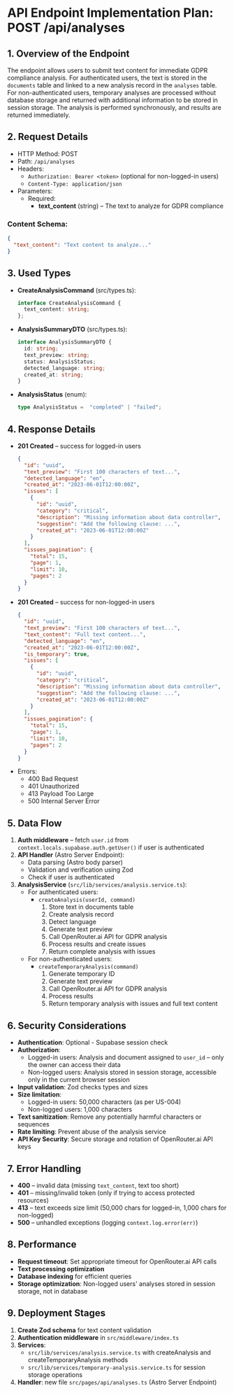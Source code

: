 # API Endpoint Implementation Plan: POST /api/analyses

## 1. Overview of the Endpoint
The endpoint allows users to submit text content for immediate GDPR compliance analysis. For authenticated users, the text is stored in the `documents` table and linked to a new analysis record in the `analyses` table. For non-authenticated users, temporary analyses are processed without database storage and returned with additional information to be stored in session storage. The analysis is performed synchronously, and results are returned immediately.

## 2. Request Details
- HTTP Method: POST
- Path: `/api/analyses`
- Headers:
  - `Authorization: Bearer <token>` (optional for non-logged-in users)
  - `Content-Type: application/json`
- Parameters:
  - Required:
    - **text_content** (string) – The text to analyze for GDPR compliance

### Content Schema:
```json
{
  "text_content": "Text content to analyze..."
}
```

## 3. Used Types
- **CreateAnalysisCommand** (src/types.ts):
  ```ts
  interface CreateAnalysisCommand {
    text_content: string;
  };
  ```
- **AnalysisSummaryDTO** (src/types.ts):
  ```ts
  interface AnalysisSummaryDTO {
    id: string;
    text_preview: string;
    status: AnalysisStatus;
    detected_language: string;
    created_at: string;
  }
  ```
- **AnalysisStatus** (enum):
  ```ts
  type AnalysisStatus =  "completed" | "failed";
  ```

## 4. Response Details
- **201 Created** – success for logged-in users
  ```json
  {
    "id": "uuid",
    "text_preview": "First 100 characters of text...",
    "detected_language": "en",
    "created_at": "2023-06-01T12:00:00Z",
    "issues": [
      {
        "id": "uuid",
        "category": "critical",
        "description": "Missing information about data controller",
        "suggestion": "Add the following clause: ...",
        "created_at": "2023-06-01T12:00:00Z"
      }
    ],
    "issues_pagination": {
      "total": 15,
      "page": 1,
      "limit": 10,
      "pages": 2
    }
  }
  ```
- **201 Created** – success for non-logged-in users
  ```json
  {
    "id": "uuid",
    "text_preview": "First 100 characters of text...",
    "text_content": "Full text content...",
    "detected_language": "en",
    "created_at": "2023-06-01T12:00:00Z",
    "is_temporary": true,
    "issues": [
      {
        "id": "uuid",
        "category": "critical",
        "description": "Missing information about data controller",
        "suggestion": "Add the following clause: ...",
        "created_at": "2023-06-01T12:00:00Z"
      }
    ],
    "issues_pagination": {
      "total": 15,
      "page": 1,
      "limit": 10,
      "pages": 2
    }
  }
  ```
- Errors:
  - 400 Bad Request
  - 401 Unauthorized
  - 413 Payload Too Large
  - 500 Internal Server Error

## 5. Data Flow
1. **Auth middleware** – fetch `user.id` from `context.locals.supabase.auth.getUser()` if user is authenticated
2. **API Handler** (Astro Server Endpoint):
   - Data parsing (Astro body parser)
   - Validation and verification using Zod
   - Check if user is authenticated
3. **AnalysisService** (`src/lib/services/analysis.service.ts`):
   - For authenticated users:
     - `createAnalysis(userId, command)`
       1. Store text in documents table
       2. Create analysis record
       3. Detect language
       4. Generate text preview
       5. Call OpenRouter.ai API for GDPR analysis
       6. Process results and create issues
       7. Return complete analysis with issues
   - For non-authenticated users:
     - `createTemporaryAnalysis(command)`
       1. Generate temporary ID
       2. Generate text preview
       3. Call OpenRouter.ai API for GDPR analysis
       4. Process results
       5. Return temporary analysis with issues and full text content

## 6. Security Considerations
- **Authentication**: Optional - Supabase session check
- **Authorization**: 
  - Logged-in users: Analysis and document assigned to `user_id` – only the owner can access their data
  - Non-logged users: Analysis stored in session storage, accessible only in the current browser session
- **Input validation**: Zod checks types and sizes
- **Size limitation**: 
  - Logged-in users: 50,000 characters (as per US-004)
  - Non-logged users: 1,000 characters
- **Text sanitization**: Remove any potentially harmful characters or sequences
- **Rate limiting**: Prevent abuse of the analysis service
- **API Key Security**: Secure storage and rotation of OpenRouter.ai API keys

## 7. Error Handling
- **400** – invalid data (missing `text_content`, text too short)
- **401** – missing/invalid token (only if trying to access protected resources)
- **413** – text exceeds size limit (50,000 chars for logged-in, 1,000 chars for non-logged)
- **500** – unhandled exceptions (logging `context.log.error(err)`)

## 8. Performance
- **Request timeout**: Set appropriate timeout for OpenRouter.ai API calls
- **Text processing optimization**
- **Database indexing** for efficient queries
- **Storage optimization**: Non-logged users' analyses stored in session storage, not in database

## 9. Deployment Stages
1. **Create Zod schema** for text content validation
2. **Authentication middleware** in `src/middleware/index.ts`
3. **Services**:
   - `src/lib/services/analysis.service.ts` with createAnalysis and createTemporaryAnalysis methods
   - `src/lib/services/temporary-analysis.service.ts` for session storage operations
4. **Handler**: new file `src/pages/api/analyses.ts` (Astro Server Endpoint)
